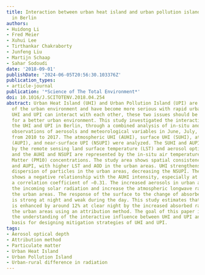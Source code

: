 ```yaml
---
title: Interaction between urban heat island and urban pollution island during summer
  in Berlin
authors:
- Huidong Li
- Fred Meier
- Xuhui Lee
- Tirthankar Chakraborty
- Junfeng Liu
- Martijn Schaap
- Sahar Sodoudi
date: '2018-09-01'
publishDate: '2024-06-05T20:56:30.103376Z'
publication_types:
- article-journal
publication: '*Science of The Total Environment*'
doi: 10.1016/J.SCITOTENV.2018.04.254
abstract: Urban Heat Island (UHI) and Urban Pollution Island (UPI) are two major problems
  of the urban environment and have become more serious with rapid urbanization. Since
  UHI and UPI can interact with each other, these two issues should be studied concurrently
  for a better urban environment. This study investigated the interaction between
  the UHI and UPI in Berlin, through a combined analysis of in-situ and remote sensing
  observations of aerosols and meteorological variables in June, July, and August
  from 2010 to 2017. The atmospheric UHI (AUHI), surface UHI (SUHI), atmospheric UPI
  (AUPI), and near-surface UPI (NSUPI) were analyzed. The SUHI and AUPI are represented
  by the remote sensing land surface temperature (LST) and aerosol optical depth (AOD),
  and the AUHI and NSUPI are represented by the in-situ air temperature and Particulate
  Matter (PM10) concentrations. The study area shows spatial consistency between SUHI
  and AUPI, with higher LST and AOD in the urban areas. UHI strengthens the turbulent
  dispersion of particles in the urban areas, decreasing the NSUPI. The NSUPI intensity
  shows a negative relationship with the AUHI intensity, especially at night with
  a correlation coefficient of −0.31. The increased aerosols in urban atmosphere reduce
  the incoming solar radiation and increase the atmospheric longwave radiation in
  the urban areas. The response of the surface to the change of absorbed radiation
  is strong at night and weak during the day. This study estimates that the SUHI intensity
  is enhanced by around 12% at clear night by the increased absorbed radiation in
  the urban areas using an attribution method. The goal of this paper is to strengthen
  the understanding of the interactive influence between UHI and UPI and provide a
  basis for designing mitigation strategies of UHI and UPI.
tags:
- Aerosol optical depth
- Attribution method
- Particulate matter
- Urban Heat Island
- Urban Pollution Island
- Urban-rural difference in radiation
---
```

